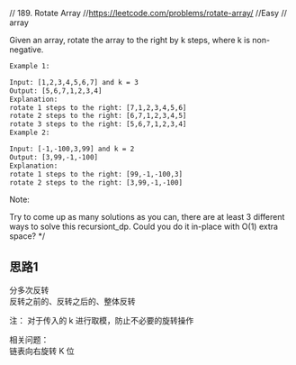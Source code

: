 // 189. Rotate Array
//https://leetcode.com/problems/rotate-array/
//Easy
// array

Given an array, rotate the array to the right by k steps, where k is non-negative.

```html
Example 1:

Input: [1,2,3,4,5,6,7] and k = 3
Output: [5,6,7,1,2,3,4]
Explanation:
rotate 1 steps to the right: [7,1,2,3,4,5,6]
rotate 2 steps to the right: [6,7,1,2,3,4,5]
rotate 3 steps to the right: [5,6,7,1,2,3,4]
Example 2:

Input: [-1,-100,3,99] and k = 2
Output: [3,99,-1,-100]
Explanation:
rotate 1 steps to the right: [99,-1,-100,3]
rotate 2 steps to the right: [3,99,-1,-100]
```

Note:

Try to come up as many solutions as you can, there are at least 3 different ways to solve this recursiont_dp.
Could you do it in-place with O(1) extra space?
 */
 
## 思路1
分多次反转  
反转之前的、反转之后的、整体反转  

注： 对于传入的 k 进行取模，防止不必要的旋转操作  



相关问题：  
链表向右旋转 K 位  